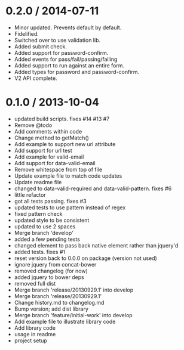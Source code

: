 
0.2.0 / 2014-07-11 
==================

  * Minor updated. Prevents default by default.
  * Fidelified.
  * Switched over to use validation lib.
  * Added submit check.
  * Added support for password-confirm.
  * Added events for pass/fail/passing/failing
  * Added support to run against an entire form.
  * Added types for password and password-confirm.
  * V2 API complete.

0.1.0 / 2013-10-04 
==================

  * updated build scripts. fixes #14 #13 #7
  * Remove @todo
  * Add comments within code
  * Change method to getMatch()
  * Add example to support new url attribute
  * Add support for url test
  * Add example for valid-email
  * Add support for data-valid-email
  * Remove whitespace from top of file
  * Update example file to match code updates
  * Update readme file
  * changed to data-valid-required and data-valid-pattern.  fixes #6
  * little refactor
  * got all tests passing.  fixes #3
  * updated tests to use pattern instead of regex
  * fixed pattern check
  * updated style to be consistent
  * updated to use 2 spaces
  * Merge branch 'develop'
  * added a few pending tests
  * changed element to pass back native element rather than jquery'd
  * added tests. fixes #1
  * reset version back to 0.0.0 on package (version not used)
  * ignore jquery from concat-bower
  * removed changelog (for now)
  * added jquery to bower deps
  * removed full dist
  * Merge branch 'release/20130929.1' into develop
  * Merge branch 'release/20130929.1'
  * Change history.md to changelog.md
  * Bump version; add dist library
  * Merge branch 'feature/initial-work' into develop
  * Add example file to illustrate library code
  * Add library code
  * usage in readme
  * project setup
